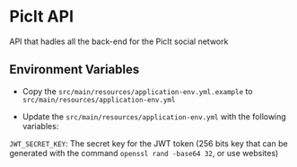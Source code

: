 # PicIt API

API that hadles all the back-end for the PicIt social network

## Environment Variables

- Copy the `src/main/resources/application-env.yml.example` to `src/main/resources/application-env.yml`


- Update the `src/main/resources/application-env.yml` with the following variables:

`JWT_SECRET_KEY`: The secret key for the JWT token (256 bits key that can be generated with the command `openssl rand -base64 32`, or use websites)